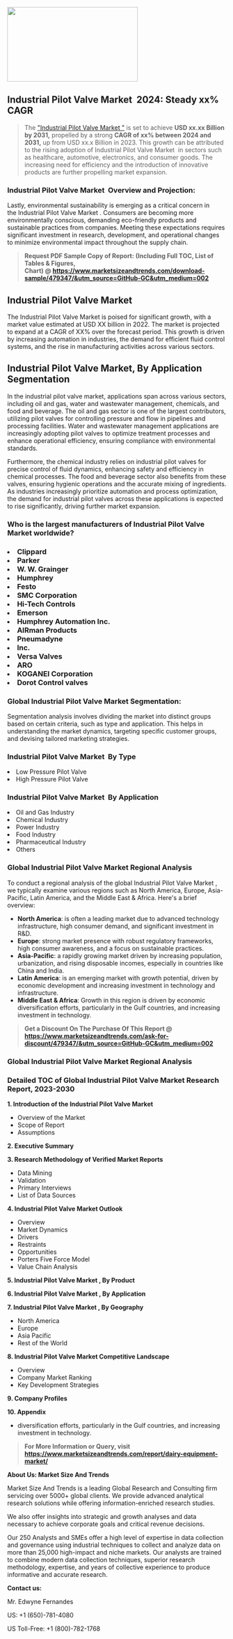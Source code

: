 <p><img class="alignnone size-medium wp-image-20088" src="https://ffe5etoiles.com/wp-content/uploads/2024/12/MST1-300x171.png" alt="" width="300" height="171" /></p><h2 id="ember46" class="ember-view reader-text-block__heading-2">Industrial Pilot Valve Market &nbsp;2024: Steady&nbsp;xx% CAGR</h2><blockquote id="ember47" class="ember-view reader-text-block__blockquote">The&nbsp;<a class="app-aware-link " href="https://www.marketsizeandtrends.com/download-sample/479347/&utm_source=GitHub-GC&utm_medium=002" target="_blank" data-test-app-aware-link="">"Industrial Pilot Valve Market "</a>&nbsp;is set to achieve&nbsp;<strong>USD&nbsp;xx.xx&nbsp;Billion by 2031,</strong>&nbsp;propelled by a strong&nbsp;<strong>CAGR of&nbsp;xx% between 2024 and 2031,</strong>&nbsp;up from USD xx.x Billion in 2023. This growth can be attributed to the rising adoption of&nbsp;Industrial Pilot Valve Market &nbsp;in sectors such as healthcare, automotive, electronics, and consumer goods. The increasing need for efficiency and the introduction of innovative products are further propelling market expansion.</blockquote><h3 id="ember48" class="ember-view reader-text-block__heading-3">Industrial Pilot Valve Market &nbsp;Overview and Projection:</h3><p id="ember49" class="ember-view reader-text-block__paragraph">Lastly, environmental sustainability is emerging as a critical concern in the&nbsp;Industrial Pilot Valve Market . Consumers are becoming more environmentally conscious, demanding eco-friendly products and sustainable practices from companies. Meeting these expectations requires significant investment in research, development, and operational changes to minimize environmental impact throughout the supply chain.</p><blockquote id="ember50" class="ember-view reader-text-block__blockquote"><strong>Request PDF Sample Copy of Report: (Including Full TOC, List of Tables &amp; Figures, Chart)&nbsp;@&nbsp;<strong><a href="https://www.marketsizeandtrends.com/download-sample/479347/&utm_source=GitHub-GC&utm_medium=002" target="_blank">https://www.marketsizeandtrends.com/download-sample/479347/&utm_source=GitHub-GC&utm_medium=002</a></strong></strong></blockquote><h3 class=""> <h2>Industrial Pilot Valve Market</h2><p>The Industrial Pilot Valve Market is poised for significant growth, with a market value estimated at USD XX billion in 2022. The market is projected to expand at a CAGR of XX% over the forecast period. This growth is driven by increasing automation in industries, the demand for efficient fluid control systems, and the rise in manufacturing activities across various sectors.</p><h2>Industrial Pilot Valve Market, By Application Segmentation</h2><p>In the industrial pilot valve market, applications span across various sectors, including oil and gas, water and wastewater management, chemicals, and food and beverage. The oil and gas sector is one of the largest contributors, utilizing pilot valves for controlling pressure and flow in pipelines and processing facilities. Water and wastewater management applications are increasingly adopting pilot valves to optimize treatment processes and enhance operational efficiency, ensuring compliance with environmental standards.</p><p>Furthermore, the chemical industry relies on industrial pilot valves for precise control of fluid dynamics, enhancing safety and efficiency in chemical processes. The food and beverage sector also benefits from these valves, ensuring hygienic operations and the accurate mixing of ingredients. As industries increasingly prioritize automation and process optimization, the demand for industrial pilot valves across these applications is expected to rise significantly, driving further market expansion.</p></h3><h3 id="" class="">Who is the largest manufacturers of&nbsp;Industrial Pilot Valve Market worldwide?</h3><h3 class=""></Li><Li>Clippard</Li><Li> Parker</Li><Li> W. W. Grainger</Li><Li> Humphrey</Li><Li> Festo</Li><Li> SMC Corporation</Li><Li> Hi-Tech Controls</Li><Li> Emerson</Li><Li> Humphrey Automation Inc.</Li><Li> AIRman Products</Li><Li> Pneumadyne</Li><Li> Inc.</Li><Li> Versa Valves</Li><Li> ARO</Li><Li> KOGANEI Corporation</Li><Li> Dorot Control valves</h3><h3 id="ember53" class="ember-view reader-text-block__heading-3">Global&nbsp;Industrial Pilot Valve Market Segmentation:</h3><p id="ember54" class="ember-view reader-text-block__paragraph">Segmentation analysis involves dividing the market into distinct groups based on certain criteria, such as type and application. This helps in understanding the market dynamics, targeting specific customer groups, and devising tailored marketing strategies.</p><h3 id="" class="">Industrial Pilot Valve Market &nbsp;By Type</h3><p></Li><Li>Low Pressure Pilot Valve</Li><Li> High Pressure Pilot Valve</p><h3 id="" class="">Industrial Pilot Valve Market &nbsp;By Application</h3><p class=""></Li><Li>Oil and Gas Industry</Li><Li> Chemical Industry</Li><Li> Power Industry</Li><Li> Food Industry</Li><Li> Pharmaceutical Industry</Li><Li> Others</p><h3 id="ember62" class="ember-view reader-text-block__heading-3">Global Industrial Pilot Valve Market Regional Analysis</h3><p id="ember63" class="ember-view reader-text-block__paragraph">To conduct a regional analysis of the global Industrial Pilot Valve Market , we typically examine various regions such as North America, Europe, Asia-Pacific, Latin America, and the Middle East &amp; Africa. Here's a brief overview:</p><ul><li><strong>North America</strong>: is often a leading market due to advanced technology infrastructure, high consumer demand, and significant investment in R&amp;D.</li><li><strong>Europe</strong>: strong market presence with robust regulatory frameworks, high consumer awareness, and a focus on sustainable practices.</li><li><strong>Asia-Pacific</strong>: a rapidly growing market driven by increasing population, urbanization, and rising disposable incomes, especially in countries like China and India.</li><li><strong>Latin America</strong>: is an emerging market with growth potential, driven by economic development and increasing investment in technology and infrastructure.</li><li><strong>Middle East &amp; Africa</strong>: Growth in this region is driven by economic diversification efforts, particularly in the Gulf countries, and increasing investment in technology.</li></ul><blockquote id="ember61" class="ember-view reader-text-block__blockquote"><strong>Get a Discount On The Purchase Of This Report @ <strong><a href="https://html-cleaner.com/" target="">https://www.marketsizeandtrends.com/ask-for-discount/479347/&utm_source=GitHub-GC&utm_medium=002</a></strong></strong></blockquote><h3 id="ember62" class="ember-view reader-text-block__heading-3">Global Industrial Pilot Valve Market Regional Analysis</h3><h3 id="" class="">Detailed TOC of Global Industrial Pilot Valve Market Research Report, 2023-2030</h3><p id="" class=""><strong>1. Introduction of the Industrial Pilot Valve Market </strong></p><ul><li>Overview of the Market</li><li>Scope of Report</li><li>Assumptions</li></ul><p id="" class=""><strong>2. Executive Summary</strong></p><p id="" class=""><strong>3. Research Methodology of Verified Market Reports</strong></p><ul><li>Data Mining</li><li>Validation</li><li>Primary Interviews</li><li>List of Data Sources</li></ul><p id="" class=""><strong>4. Industrial Pilot Valve Market Outlook</strong></p><ul><li>Overview</li><li>Market Dynamics</li><li>Drivers</li><li>Restraints</li><li>Opportunities</li><li>Porters Five Force Model</li><li>Value Chain Analysis</li></ul><p id="" class=""><strong>5. Industrial Pilot Valve Market , By Product</strong></p><p id="" class=""><strong>6. Industrial Pilot Valve Market , By Application</strong></p><p id="" class=""><strong>7. Industrial Pilot Valve Market , By Geography</strong></p><ul><li>North America</li><li>Europe</li><li>Asia Pacific</li><li>Rest of the World</li></ul><p id="" class=""><strong>8. Industrial Pilot Valve Market Competitive Landscape</strong></p><ul><li>Overview</li><li>Company Market Ranking</li><li>Key Development Strategies</li></ul><p id="" class=""><strong>9. Company Profiles</strong></p><p id="" class=""><strong>10. Appendix</strong></p><ul><li>diversification efforts, particularly in the Gulf countries, and increasing investment in technology.</li></ul><blockquote id="ember65" class="ember-view reader-text-block__blockquote"><strong>For More Information or Query, visit <strong><strong><a href="https://html-cleaner.com/" target="">https://www.marketsizeandtrends.com/report/dairy-equipment-market/</a></strong></strong></strong></blockquote><p id="" class=""><strong>About Us: Market Size And Trends</strong></p><p id="" class="">Market Size And Trends is a leading Global Research and Consulting firm servicing over 5000+ global clients. We provide advanced analytical research solutions while offering information-enriched research studies.</p><p id="" class="">We also offer insights into strategic and growth analyses and data necessary to achieve corporate goals and critical revenue decisions.</p><p id="" class="">Our 250 Analysts and SMEs offer a high level of expertise in data collection and governance using industrial techniques to collect and analyze data on more than 25,000 high-impact and niche markets. Our analysts are trained to combine modern data collection techniques, superior research methodology, expertise, and years of collective experience to produce informative and accurate research.</p><p id="" class=""><strong>Contact us:</strong></p><p id="" class="">Mr. Edwyne Fernandes</p><p id="" class="">US: +1 (650)-781-4080</p><p id="" class="">US Toll-Free: +1 (800)-782-1768</p>
